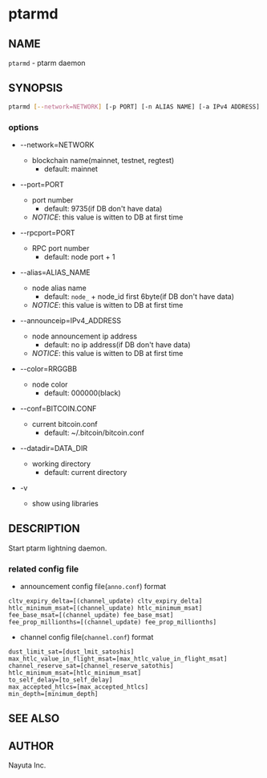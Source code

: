 # ptarmd

## NAME

`ptarmd` - ptarm daemon

## SYNOPSIS

```bash
ptarmd [--network=NETWORK] [-p PORT] [-n ALIAS NAME] [-a IPv4 ADDRESS] [-c BITCOIN.CONF]
```

### options

* --network=NETWORK
  * blockchain name(mainnet, testnet, regtest)
    * default: mainnet

* --port=PORT
  * port number
    * default: 9735(if DB don't have data)
  * _NOTICE_: this value is witten to DB at first time

* --rpcport=PORT
  * RPC port number
    * default: node port + 1

* --alias=ALIAS_NAME
  * node alias name
    * default: `node_` + node_id first 6byte(if DB don't have data)
  * _NOTICE_: this value is witten to DB at first time

* --announceip=IPv4_ADDRESS
  * node announcement ip address
    * default: no ip address(if DB don't have data)
  * _NOTICE_: this value is witten to DB at first time

* --color=RRGGBB
  * node color
    * default: 000000(black)

* --conf=BITCOIN.CONF
  * current bitcoin.conf
    * default: ~/.bitcoin/bitcoin.conf

* --datadir=DATA_DIR
  * working directory
    * default: current directory

* -v
  * show using libraries

## DESCRIPTION

Start ptarm lightning daemon.

### related config file

* announcement config file(`anno.conf`) format

```text
cltv_expiry_delta=[(channel_update) cltv_expiry_delta]
htlc_minimum_msat=[(channel_update) htlc_minimum_msat]
fee_base_msat=[(channel_update) fee_base_msat]
fee_prop_millionths=[(channel_update) fee_prop_millionths]
```

* channel config file(`channel.conf`) format

```text
dust_limit_sat=[dust_lmit_satoshis]
max_htlc_value_in_flight_msat=[max_htlc_value_in_flight_msat]
channel_reserve_sat=[channel_reserve_satothis]
htlc_minimum_msat=[htlc_minimum_msat]
to_self_delay=[to_self_delay]
max_accepted_htlcs=[max_accepted_htlcs]
min_depth=[minimum_depth]
```

## SEE ALSO

## AUTHOR

Nayuta Inc.

